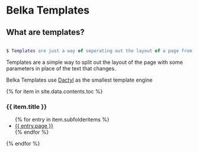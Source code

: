 # Belka Templates

## What are templates?

```erlang

$ Templates are just a way of seperating out the layout of a page from its particular contents. I want to show the same home page in my application written with the [Belka Gemini Server](http://gordonguthrie.github.io/belka) but using the users name in a particular place.
```


Templates are a simple way to split out the layout of the page with some parameters in place of the text that changes.

Belka Templates use [Dactyl](https://github.com/basho/dactyl) as the smallest template engine

 <div>
 {% for item in site.data.contents.toc %}
     <h3>{{ item.title }}</h3>
       <ul>
         {% for entry in item.subfolderitems %}
           <li><a href="{{ entry.url }}">{{ entry.page }}</a></li>
         {% endfor %}
       </ul>
   {% endfor %}
 </div>
